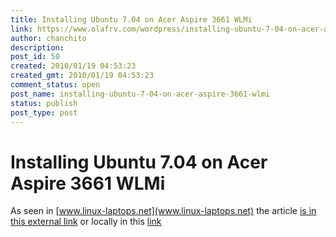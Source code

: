```yaml
---
title: Installing Ubuntu 7.04 on Acer Aspire 3661 WLMi
link: https://www.olafrv.com/wordpress/installing-ubuntu-7-04-on-acer-aspire-3661-wlmi/
author: chanchito
description: 
post_id: 50
created: 2010/01/19 04:53:23
created_gmt: 2010/01/19 04:53:23
comment_status: open
post_name: installing-ubuntu-7-04-on-acer-aspire-3661-wlmi
status: publish
post_type: post
---
```


# Installing Ubuntu 7.04 on Acer Aspire 3661 WLMi

As seen in [www.linux-laptops.net](www.linux-laptops.net) the article [is in this external link](https://www.olafrv.com/2008-03-24-Ubuntu7.04inaAcerAspire3.html) or locally in this [link](https://www.olafrv.com/wp-content/uploads/2010/01/2008-03-24-Ubuntu7.04inaAcerAspire3.html)